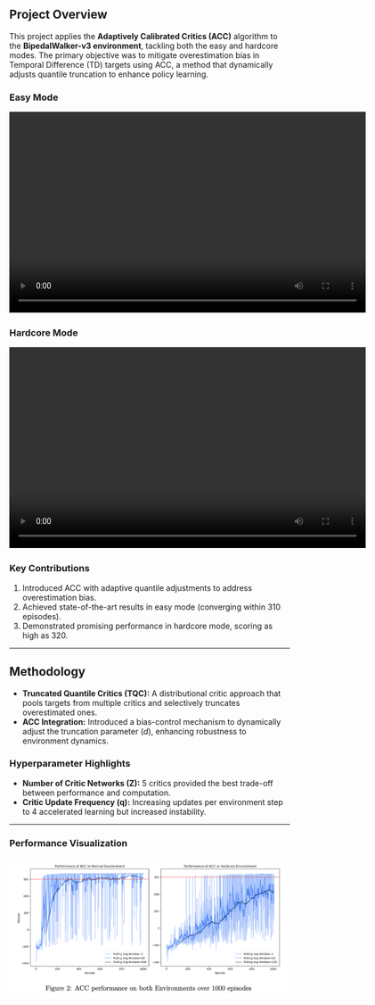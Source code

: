 

## Project Overview

This project applies the **Adaptively Calibrated Critics (ACC)** algorithm to the **BipedalWalker-v3 environment**, tackling both the easy and hardcore modes. The primary objective was to mitigate overestimation bias in Temporal Difference (TD) targets using ACC, a method that dynamically adjusts quantile truncation to enhance policy learning.

### Easy Mode
<video width="640" height="360" controls>
  <source src="nfqn37-agent-hardcore-mode=900_score=334.mp4" type="video/mp4">
  Your browser does not support the video tag.
</video>

### Hardcore Mode
<video width="640" height="360" controls>
  <source src="nfqn37-agent-hardcore-mode=925_score=317.mp4" type="video/mp4">
  Your browser does not support the video tag.
</video>


### Key Contributions
1. Introduced ACC with adaptive quantile adjustments to address overestimation bias.
2. Achieved state-of-the-art results in easy mode (converging within 310 episodes).
3. Demonstrated promising performance in hardcore mode, scoring as high as 320.

---

## Methodology

- **Truncated Quantile Critics (TQC):** A distributional critic approach that pools targets from multiple critics and selectively truncates overestimated ones.
- **ACC Integration:** Introduced a bias-control mechanism to dynamically adjust the truncation parameter ($d$), enhancing robustness to environment dynamics.

### Hyperparameter Highlights
- **Number of Critic Networks (Z):** 5 critics provided the best trade-off between performance and computation.
- **Critic Update Frequency (q):** Increasing updates per environment step to 4 accelerated learning but increased instability.

---

### Performance Visualization

![Performance Summary](peformance.png)


